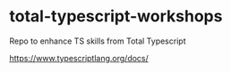 # total-typescript-workshops
Repo to enhance TS skills from Total Typescript

https://www.typescriptlang.org/docs/

